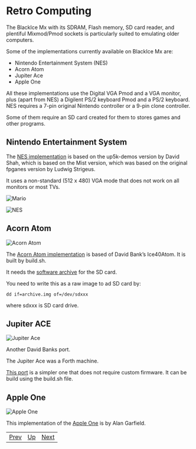 # Retro Computing

The BlackIce Mx with its SDRAM, Flash memory, SD card reader, and plentiful Mixmod/Pmod sockets is particularly suited to emulating older computers.

Some of the implementations currently available on BlackIce Mx are:

* Nintendo Entertainment System (NES)
* Acorn Atom
* Jupiter Ace
* Apple One

All these implementations use the Digital VGA Pmod and a VGA monitor, plus (apart from NES) a Digilent PS/2 keyboard Pmod and a PS/2 keyboard. NES requires a 7-pin original Nintendo controller or a 9-pin clone controller.

Some of them require an SD card created for them to stores games and other programs.

## Nintendo Entertainment System

The [NES implementation](https://github.com/lawrie/up5k-demos/tree/master/nesmx) is based on the up5k-demos version by David Shah, which is based on the Mist version, which was based on the original fpganes version by Ludwig Strigeus.

It uses a non-standard (512 x 480) VGA mode that does not work on all monitors or most TVs.

![Mario](https://forum.mystorm.uk/uploads/default/optimized/1X/970a9bb39cb8261948b0c90bf9450ca2200412df_1_690x408.jpg)

![NES](https://forum.mystorm.uk/uploads/default/original/1X/b359124c09434f0abbc4e0a9a41a39cbdcd551ef.jpg)

## Acorn Atom

![Acorn Atom](https://forum.mystorm.uk/uploads/default/optimized/1X/4a8e2a5815e4faf3c1adf6371f8898c58312b0e8_1_690x477.jpg)

The [Acorn Atom implementation](https://github.com/lawrie/Ice40Atom/tree/master/blackicemx) is based of David Bank’s Ice40Atom. 
It is built by build.sh.

It needs the [software archive](https://github.com/hoglet67/AtomSoftwareArchive/releases/download/V10/AtomSoftwareArchive_20180225_1154_V10_SDDOS2.zip) for the SD card.

You need to write this as a raw image to ad SD card by:

`dd if=archive.img of=/dev/sdxxx`

where sdxxx is SD card drive.

## Jupiter ACE

![Jupiter Ace](https://forum.mystorm.uk/uploads/default/optimized/1X/e07f9482fefe563c5dfb304d3df3cc85cd0683d5_1_690x454.jpg)

Another David Banks port.

The Jupiter Ace was a Forth machine.

[This port](https://github.com/lawrie/Ice40JupiterAce/tree/master/blackicemx) is a simpler one that does not require custom firmware. It can be build using the build.sh file.

## Apple One

![Apple One](https://forum.mystorm.uk/uploads/default/optimized/1X/220279feaf92e8afd8e1d918f9a72b4b722f680f_1_690x423.jpg)

This implementation of the [Apple One](https://github.com/lawrie/apple-one) is by Alan Garfield.

|                        |                        |                        |
|------------------------|------------------------|------------------------|
|[Prev](../Input_Devices/Input_Devices.html)|[Up](..) |[Next](../PicoSoC/PicoSoC.html)|

